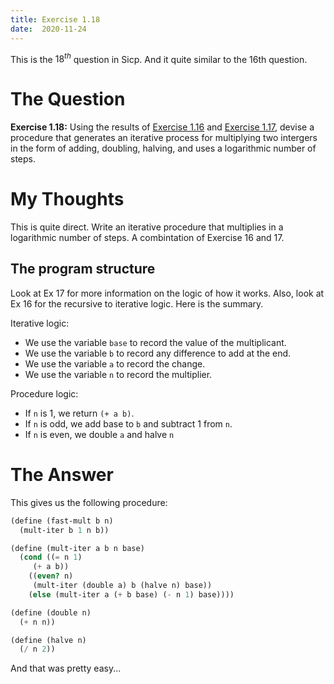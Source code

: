 ```yaml
---
title: Exercise 1.18
date:  2020-11-24
---
```


This is the $18^{th}$ question in Sicp. And it quite similar
to the 16th question.

# The Question

**Exercise 1.18:** Using the results of [Exercise 1.16](https://benjamin-philip.github.io/sicp/sicp-ex-1-16) and [Exercise 1.17](https://benjamin-philip.github.io/sicp/sicp-ex-1-17),
devise a procedure that generates an iterative process for multiplying two intergers in the form
of adding, doubling, halving, and uses a logarithmic number of steps.

# My Thoughts

This is quite direct. Write an iterative procedure that multiplies in
a logarithmic number of steps.  A combintation of Exercise 16 and 17.

## The program structure

Look at Ex 17 for more information on the logic of how it works. Also,
look at Ex 16 for the recursive to iterative logic. Here is the summary.


Iterative logic:

- We use the variable `base` to record the value of the multiplicant.
- We use the variable `b` to record any difference to add at the end.
- We use the variable `a` to record the change.
- We use the variable `n` to record the multiplier.

Procedure logic:

- If `n` is 1, we return `(+ a b)`.
- If `n` is odd, we add base to `b` and subtract 1 from `n`.
- If `n` is even, we double `a` and halve `n`

# The Answer

This gives us the following procedure:

```scheme
(define (fast-mult b n)
  (mult-iter b 1 n b))

(define (mult-iter a b n base)
  (cond ((= n 1)
	 (+ a b))
	((even? n)
	 (mult-iter (double a) b (halve n) base))
	(else (mult-iter a (+ b base) (- n 1) base))))

(define (double n)
  (+ n n))

(define (halve n)
  (/ n 2))
```
And that was pretty easy...

